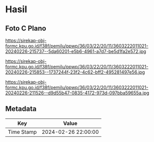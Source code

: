 # Hasil

## Foto C Plano

https://sirekap-obj-formc.kpu.go.id/f38f/pemilu/ppwp/36/03/22/20/11/3603222011021-20240226-215737--5da60201-e5b6-4961-a7d7-be5d1fa2e572.jpg

https://sirekap-obj-formc.kpu.go.id/f38f/pemilu/ppwp/36/03/22/20/11/3603222011021-20240226-215853--1737244f-23f2-4c62-bff2-495281497e56.jpg

https://sirekap-obj-formc.kpu.go.id/f38f/pemilu/ppwp/36/03/22/20/11/3603222011021-20240226-211526--d9d55b47-0835-4172-973d-097bba59655a.jpg


## Metadata

| Key        | Value               |
| ---------- | ------------------- |
| Time Stamp | 2024-02-26 22:00:00 |



